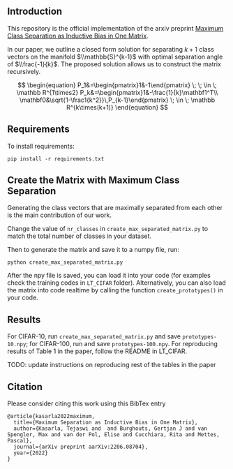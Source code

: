 ## Introduction

This repository is the official implementation of the  arxiv preprint [Maximum Class Separation as Inductive Bias in One Matrix](https://arxiv.org/abs/2206.08704).

In our paper, we outline a closed form solution for separating $k+1$ class vectors on the manifold $\\mathbb{S}^{k-1}$ with optimal separation angle of $\\frac{-1}{k}$. The proposed solution allows us to construct the matrix recursively.

$$
\begin{equation}
P_1&=\begin{pmatrix}1&-1\end{pmatrix} \; \; \in \; \mathbb R^{1\times2}
P_k&=\begin{pmatrix}1&-\frac{1}{k}\mathbf1^T\\ \mathbf0&\sqrt{1-\frac1{k^2}}\,P_{k-1}\end{pmatrix} \; \in \; \mathbb R^{k\times(k+1)}
\end{equation}
$$



## Requirements

To install requirements:

```setup
pip install -r requirements.txt
```

## Create the Matrix with Maximum Class Separation

Generating the class vectors that are maximally separated from each other is the main contribution of our work.

Change the value of `nr_classes` in `create_max_separated_matrix.py` to match the total number of classes in your dataset.

Then to generate the matrix and save it to a numpy file, run:

```run
python create_max_separated_matrix.py
```

After the npy file is saved, you can load it into your code (for examples check the training codes in `LT_CIFAR` folder). Alternatively, you can also load the matrix into code realtime by calling the function `create_prototypes()` in your code.


## Results

For CIFAR-10, run `create_max_separated_matrix.py` and save `prototypes-10.npy`; for CIFAR-100, run and save `prototypes-100.npy`. For reproducing results of Table 1 in the paper, follow the README in LT_CIFAR.


TODO: update instructions on reproducing rest of the tables in the paper

## Citation

Please consider citing this work using this BibTex entry
```
@article{kasarla2022maximum,
  title={Maximum Separation as Inductive Bias in One Matrix},
  author={Kasarla, Tejaswi and  and Burghouts, Gertjan J and van Spengler, Max and van der Pol, Elise and Cucchiara, Rita and Mettes, Pascal},
  journal={arXiv preprint aarXiv:2206.08704},
  year={2022}
}
```
